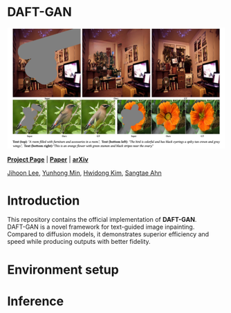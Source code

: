 # DAFT-GAN
![teaser](./assets/teaser.png)

[**Project Page**](https://dual-affine-gan.github.io/daft-gan.github.io/) | [**Paper**](./assets/DAFT-GAN.pdf) | [**arXiv**](https://arxiv.org/abs/2408.04962)

[Jihoon Lee](None), [Yunhong Min](https://myh4832.github.io/), [Hwidong Kim](https://hdkim01.github.io/), [Sangtae Ahn](https://knu-brainai.github.io/)

# Introduction
This repository contains the official implementation of **DAFT-GAN**. <br> 
DAFT-GAN is a novel framework for text-guided image inpainting. Compared to diffusion models, it demonstrates superior efficiency and speed while producing outputs with better fidelity.

# Environment setup

# Inference
